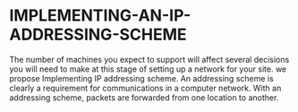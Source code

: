 # IMPLEMENTING-AN-IP-ADDRESSING-SCHEME
The number of machines you expect to support will affect several decisions you will need to make at this stage of setting up a network for your site. we propose Implementing IP addressing scheme. An addressing scheme is clearly a requirement for communications in a computer network. With an addressing scheme, packets are forwarded from one location to another.
